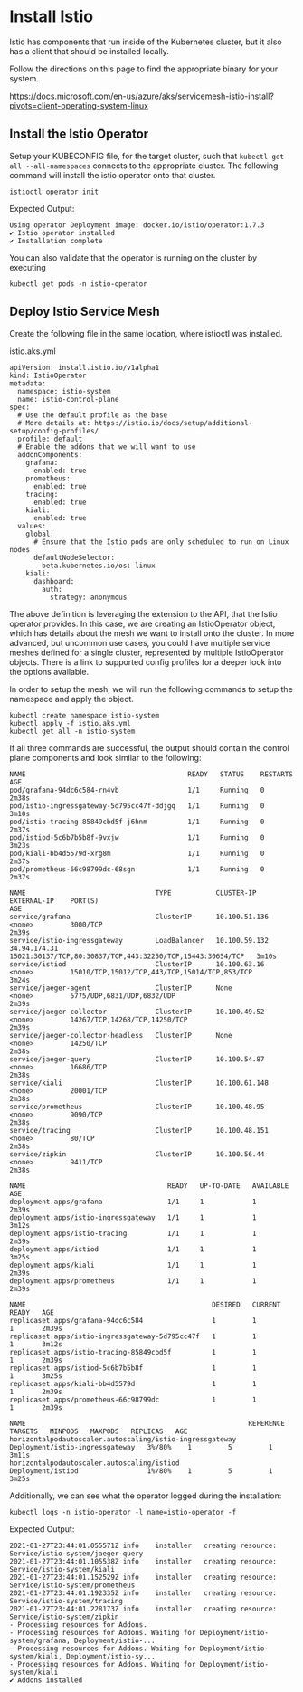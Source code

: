# Install Istio

Istio has components that run inside of the Kubernetes cluster, but it also has a client that should be installed locally.

Follow the directions on this page to find the appropriate binary for your system.

https://docs.microsoft.com/en-us/azure/aks/servicemesh-istio-install?pivots=client-operating-system-linux

## Install the Istio Operator

Setup your KUBECONFIG file, for the target cluster, such that `kubectl get all --all-namespaces` connects to the appropriate cluster. The following command will install the istio operator onto that cluster.

```
istioctl operator init
```

Expected Output:
```
Using operator Deployment image: docker.io/istio/operator:1.7.3
✔ Istio operator installed                                                                                                                                                                                                                                                    
✔ Installation complete
```

You can also validate that the operator is running on the cluster by executing
```
kubectl get pods -n istio-operator
```

## Deploy Istio Service Mesh

Create the following file in the same location, where istioctl was installed.

istio.aks.yml
```
apiVersion: install.istio.io/v1alpha1
kind: IstioOperator
metadata:
  namespace: istio-system
  name: istio-control-plane
spec:
  # Use the default profile as the base
  # More details at: https://istio.io/docs/setup/additional-setup/config-profiles/
  profile: default
  # Enable the addons that we will want to use
  addonComponents:
    grafana:
      enabled: true
    prometheus:
      enabled: true
    tracing:
      enabled: true
    kiali:
      enabled: true
  values:
    global:
      # Ensure that the Istio pods are only scheduled to run on Linux nodes
      defaultNodeSelector:
        beta.kubernetes.io/os: linux
    kiali:
      dashboard:
        auth:
          strategy: anonymous 
```

The above definition is leveraging the extension to the API, that the Istio operator provides. In this case, we are creating an IstioOperator object, which has details about the mesh we want to install onto the cluster. In more advanced, but uncommon use cases, you could have multiple service meshes defined for a single cluster, represented by multiple IstioOperator objects. There is a link to supported config profiles for a deeper look into the options available.

In order to setup the mesh, we will run the following commands to setup the namespace and apply the object.

```
kubectl create namespace istio-system
kubectl apply -f istio.aks.yml
kubectl get all -n istio-system
```

If all three commands are successful, the output should contain the control plane components and look similar to the following:
```
NAME                                        READY   STATUS    RESTARTS   AGE
pod/grafana-94dc6c584-rn4vb                 1/1     Running   0          2m38s
pod/istio-ingressgateway-5d795cc47f-ddjgq   1/1     Running   0          3m10s
pod/istio-tracing-85849cbd5f-j6hnm          1/1     Running   0          2m37s
pod/istiod-5c6b7b5b8f-9vxjw                 1/1     Running   0          3m23s
pod/kiali-bb4d5579d-xrg8m                   1/1     Running   0          2m37s
pod/prometheus-66c98799dc-68sgn             1/1     Running   0          2m37s

NAME                                TYPE           CLUSTER-IP      EXTERNAL-IP    PORT(S)                                                      AGE
service/grafana                     ClusterIP      10.100.51.136   <none>         3000/TCP                                                     2m39s
service/istio-ingressgateway        LoadBalancer   10.100.59.132   34.94.174.31   15021:30137/TCP,80:30837/TCP,443:32250/TCP,15443:30654/TCP   3m10s
service/istiod                      ClusterIP      10.100.63.16    <none>         15010/TCP,15012/TCP,443/TCP,15014/TCP,853/TCP                3m24s
service/jaeger-agent                ClusterIP      None            <none>         5775/UDP,6831/UDP,6832/UDP                                   2m39s
service/jaeger-collector            ClusterIP      10.100.49.52    <none>         14267/TCP,14268/TCP,14250/TCP                                2m39s
service/jaeger-collector-headless   ClusterIP      None            <none>         14250/TCP                                                    2m38s
service/jaeger-query                ClusterIP      10.100.54.87    <none>         16686/TCP                                                    2m38s
service/kiali                       ClusterIP      10.100.61.148   <none>         20001/TCP                                                    2m38s
service/prometheus                  ClusterIP      10.100.48.95    <none>         9090/TCP                                                     2m38s
service/tracing                     ClusterIP      10.100.48.151   <none>         80/TCP                                                       2m38s
service/zipkin                      ClusterIP      10.100.56.44    <none>         9411/TCP                                                     2m38s

NAME                                   READY   UP-TO-DATE   AVAILABLE   AGE
deployment.apps/grafana                1/1     1            1           2m39s
deployment.apps/istio-ingressgateway   1/1     1            1           3m12s
deployment.apps/istio-tracing          1/1     1            1           2m39s
deployment.apps/istiod                 1/1     1            1           3m25s
deployment.apps/kiali                  1/1     1            1           2m39s
deployment.apps/prometheus             1/1     1            1           2m39s

NAME                                              DESIRED   CURRENT   READY   AGE
replicaset.apps/grafana-94dc6c584                 1         1         1       2m39s
replicaset.apps/istio-ingressgateway-5d795cc47f   1         1         1       3m12s
replicaset.apps/istio-tracing-85849cbd5f          1         1         1       2m39s
replicaset.apps/istiod-5c6b7b5b8f                 1         1         1       3m25s
replicaset.apps/kiali-bb4d5579d                   1         1         1       2m39s
replicaset.apps/prometheus-66c98799dc             1         1         1       2m39s

NAME                                                       REFERENCE                         TARGETS   MINPODS   MAXPODS   REPLICAS   AGE
horizontalpodautoscaler.autoscaling/istio-ingressgateway   Deployment/istio-ingressgateway   3%/80%    1         5         1          3m11s
horizontalpodautoscaler.autoscaling/istiod                 Deployment/istiod                 1%/80%    1         5         1          3m25s
```

Additionally, we can see what the operator logged during the installation:

```
kubectl logs -n istio-operator -l name=istio-operator -f
```

Expected Output:
```
2021-01-27T23:44:01.055571Z	info	installer	creating resource: Service/istio-system/jaeger-query
2021-01-27T23:44:01.105538Z	info	installer	creating resource: Service/istio-system/kiali
2021-01-27T23:44:01.152529Z	info	installer	creating resource: Service/istio-system/prometheus
2021-01-27T23:44:01.192335Z	info	installer	creating resource: Service/istio-system/tracing
2021-01-27T23:44:01.228173Z	info	installer	creating resource: Service/istio-system/zipkin
- Processing resources for Addons.
- Processing resources for Addons. Waiting for Deployment/istio-system/grafana, Deployment/istio-...
- Processing resources for Addons. Waiting for Deployment/istio-system/kiali, Deployment/istio-sy...
- Processing resources for Addons. Waiting for Deployment/istio-system/kiali
✔ Addons installed
```
